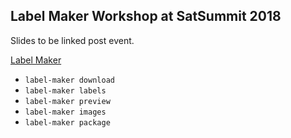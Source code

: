 ## Label Maker Workshop at SatSummit 2018

Slides to be linked post event.

[Label Maker](https://github.com/developmentseed/label-maker)

- `label-maker download`
- `label-maker labels`
- `label-maker preview`
- `label-maker images`
- `label-maker package`
